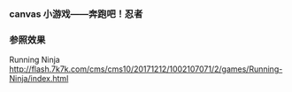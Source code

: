### canvas 小游戏——奔跑吧！忍者

### 参照效果

Running Ninja  http://flash.7k7k.com/cms/cms10/20171212/1002107071/2/games/Running-Ninja/index.html

